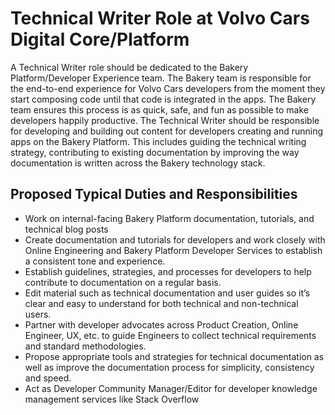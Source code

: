 # Technical Writer Role at Volvo Cars Digital Core/Platform
A Technical Writer role should be dedicated to the Bakery Platform/Developer Experience team. 
The Bakery team is responsible for the end-to-end experience for Volvo Cars developers from 
the moment they start composing code until that code is integrated in the apps. The Bakery team
ensures this process is as quick, safe, and fun as possible to make developers happily productive. 
The Technical Writer should be responsible for developing and building out content for developers
creating and running apps on the Bakery Platform. This includes guiding the technical writing 
strategy, contributing to existing documentation by improving the way documentation is written 
across the Bakery technology stack.

## Proposed Typical Duties and Responsibilities
- Work on internal-facing Bakery Platform documentation, tutorials, and technical blog posts 
- Create documentation and tutorials for developers and work closely with Online Engineering and Bakery Platform Developer Services to establish a consistent tone and experience. 
- Establish guidelines, strategies, and processes for developers to help contribute to documentation on a regular basis. 
- Edit material such as technical documentation and user guides so it’s clear and easy to understand for both technical and non-technical users. 
- Partner with developer advocates across Product Creation, Online Engineer, UX, etc. to guide Engineers to collect technical requirements and standard methodologies. 
- Propose appropriate tools and strategies for technical documentation as well as improve the documentation process for simplicity, consistency and speed. 
- Act as Developer Community Manager/Editor for developer knowledge management services like Stack Overflow 
